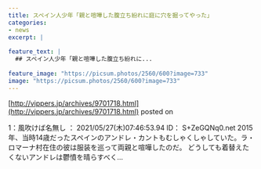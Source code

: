 ```yaml
---
title: スペイン人少年「親と喧嘩した腹立ち紛れに庭に穴を掘ってやった」
categories:
- news
excerpt: |
  
feature_text: |
  ## スペイン人少年「親と喧嘩した腹立ち紛れに...
  
feature_image: "https://picsum.photos/2560/600?image=733"
image: "https://picsum.photos/2560/600?image=733"
---
```


[http://vippers.jp/archives/9701718.html](http://vippers.jp/archives/9701718.html)
posted on 

<!--more-->

1：風吹けば名無し ： 2021/05/27(木)07:46:53.94 ID： S+ZeGQNq0.net 2015年、当時14歳だったスペインのアンドレ・カントもむしゃくしゃしていた。ラ・ロマーナ村在住の彼は服装を巡って両親と喧嘩したのだ。 どうしても着替えたくないアンドレは鬱憤を晴らすべく...
